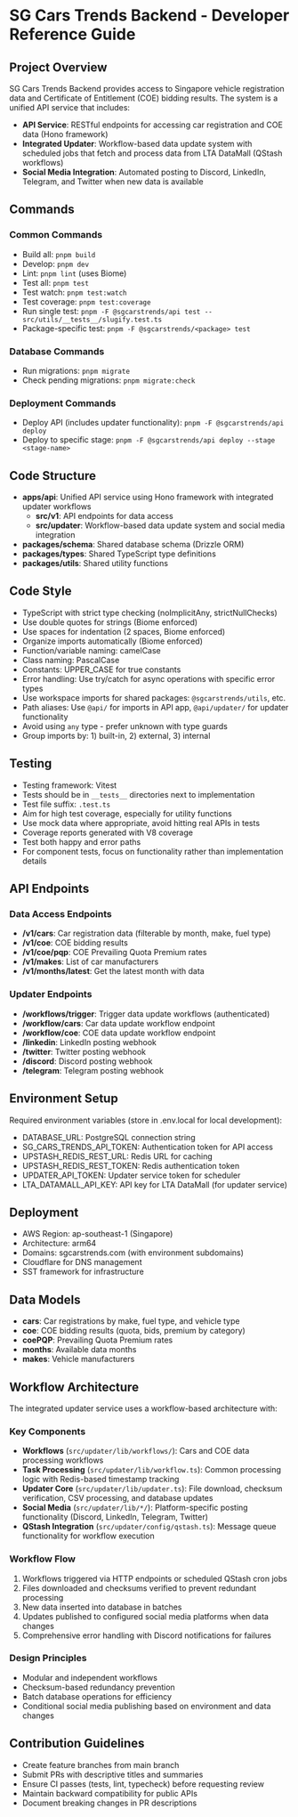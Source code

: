 # SG Cars Trends Backend - Developer Reference Guide

## Project Overview

SG Cars Trends Backend provides access to Singapore vehicle registration data and Certificate of Entitlement (COE)
bidding results. The system is a unified API service that includes:

- **API Service**: RESTful endpoints for accessing car registration and COE data (Hono framework)
- **Integrated Updater**: Workflow-based data update system with scheduled jobs that fetch and process data from LTA DataMall (QStash workflows)
- **Social Media Integration**: Automated posting to Discord, LinkedIn, Telegram, and Twitter when new data is available

## Commands

### Common Commands

- Build all: `pnpm build`
- Develop: `pnpm dev`
- Lint: `pnpm lint` (uses Biome)
- Test all: `pnpm test`
- Test watch: `pnpm test:watch`
- Test coverage: `pnpm test:coverage`
- Run single test: `pnpm -F @sgcarstrends/api test -- src/utils/__tests__/slugify.test.ts`
- Package-specific test: `pnpm -F @sgcarstrends/<package> test`

### Database Commands

- Run migrations: `pnpm migrate`
- Check pending migrations: `pnpm migrate:check`

### Deployment Commands

- Deploy API (includes updater functionality): `pnpm -F @sgcarstrends/api deploy`
- Deploy to specific stage: `pnpm -F @sgcarstrends/api deploy --stage <stage-name>`

## Code Structure

- **apps/api**: Unified API service using Hono framework with integrated updater workflows
  - **src/v1**: API endpoints for data access
  - **src/updater**: Workflow-based data update system and social media integration
- **packages/schema**: Shared database schema (Drizzle ORM)
- **packages/types**: Shared TypeScript type definitions
- **packages/utils**: Shared utility functions

## Code Style

- TypeScript with strict type checking (noImplicitAny, strictNullChecks)
- Use double quotes for strings (Biome enforced)
- Use spaces for indentation (2 spaces, Biome enforced)
- Organize imports automatically (Biome enforced)
- Function/variable naming: camelCase
- Class naming: PascalCase
- Constants: UPPER_CASE for true constants
- Error handling: Use try/catch for async operations with specific error types
- Use workspace imports for shared packages: `@sgcarstrends/utils`, etc.
- Path aliases: Use `@api/` for imports in API app, `@api/updater/` for updater functionality
- Avoid using `any` type - prefer unknown with type guards
- Group imports by: 1) built-in, 2) external, 3) internal

## Testing

- Testing framework: Vitest
- Tests should be in `__tests__` directories next to implementation
- Test file suffix: `.test.ts`
- Aim for high test coverage, especially for utility functions
- Use mock data where appropriate, avoid hitting real APIs in tests
- Coverage reports generated with V8 coverage
- Test both happy and error paths
- For component tests, focus on functionality rather than implementation details

## API Endpoints

### Data Access Endpoints
- **/v1/cars**: Car registration data (filterable by month, make, fuel type)
- **/v1/coe**: COE bidding results
- **/v1/coe/pqp**: COE Prevailing Quota Premium rates
- **/v1/makes**: List of car manufacturers
- **/v1/months/latest**: Get the latest month with data

### Updater Endpoints
- **/workflows/trigger**: Trigger data update workflows (authenticated)
- **/workflow/cars**: Car data update workflow endpoint
- **/workflow/coe**: COE data update workflow endpoint
- **/linkedin**: LinkedIn posting webhook
- **/twitter**: Twitter posting webhook
- **/discord**: Discord posting webhook
- **/telegram**: Telegram posting webhook

## Environment Setup

Required environment variables (store in .env.local for local development):

- DATABASE_URL: PostgreSQL connection string
- SG_CARS_TRENDS_API_TOKEN: Authentication token for API access
- UPSTASH_REDIS_REST_URL: Redis URL for caching
- UPSTASH_REDIS_REST_TOKEN: Redis authentication token
- UPDATER_API_TOKEN: Updater service token for scheduler
- LTA_DATAMALL_API_KEY: API key for LTA DataMall (for updater service)

## Deployment

- AWS Region: ap-southeast-1 (Singapore)
- Architecture: arm64
- Domains: sgcarstrends.com (with environment subdomains)
- Cloudflare for DNS management
- SST framework for infrastructure

## Data Models

- **cars**: Car registrations by make, fuel type, and vehicle type
- **coe**: COE bidding results (quota, bids, premium by category)
- **coePQP**: Prevailing Quota Premium rates
- **months**: Available data months
- **makes**: Vehicle manufacturers

## Workflow Architecture

The integrated updater service uses a workflow-based architecture with:

### Key Components
- **Workflows** (`src/updater/lib/workflows/`): Cars and COE data processing workflows
- **Task Processing** (`src/updater/lib/workflow.ts`): Common processing logic with Redis-based timestamp tracking
- **Updater Core** (`src/updater/lib/updater.ts`): File download, checksum verification, CSV processing, and database updates
- **Social Media** (`src/updater/lib/*/`): Platform-specific posting functionality (Discord, LinkedIn, Telegram, Twitter)
- **QStash Integration** (`src/updater/config/qstash.ts`): Message queue functionality for workflow execution

### Workflow Flow
1. Workflows triggered via HTTP endpoints or scheduled QStash cron jobs
2. Files downloaded and checksums verified to prevent redundant processing
3. New data inserted into database in batches
4. Updates published to configured social media platforms when data changes
5. Comprehensive error handling with Discord notifications for failures

### Design Principles
- Modular and independent workflows
- Checksum-based redundancy prevention
- Batch database operations for efficiency
- Conditional social media publishing based on environment and data changes

## Contribution Guidelines

- Create feature branches from main branch
- Submit PRs with descriptive titles and summaries
- Ensure CI passes (tests, lint, typecheck) before requesting review
- Maintain backward compatibility for public APIs
- Document breaking changes in PR descriptions